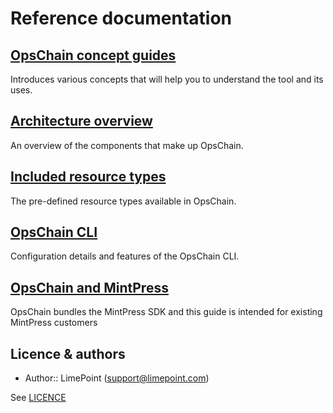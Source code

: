 # Reference documentation

## [OpsChain concept guides](concepts/README.md)

Introduces various concepts that will help you to understand the tool and its uses.

## [Architecture overview](architecture.md)

An overview of the components that make up OpsChain.

## [Included resource types](included_resource_types.md)

The pre-defined resource types available in OpsChain.

## [OpsChain CLI](cli.md)

Configuration details and features of the OpsChain CLI.

## [OpsChain and MintPress](opschain_and_mintpress.md)

OpsChain bundles the MintPress SDK and this guide is intended for existing MintPress customers

## Licence & authors

- Author:: LimePoint (support@limepoint.com)

See [LICENCE](/LICENCE.md)
